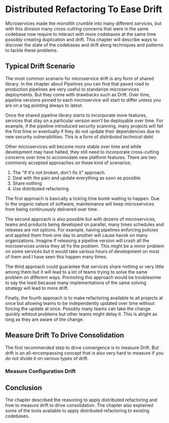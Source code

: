# Distributed Refactoring To Ease Drift

Microservices made the monolith crumble into many different services,
but with this division many cross-cutting concerns that were in the
same codebase now require to interact with more codebases at the same
time possibly creating duplication and drift. This chapter will
describe ways to discover the state of the codebases and drift along
techniques and patterns to tackle these problems.

## Typical Drift Scenario

The most common scenario for microservice drift is any form of shared
library. In the chapter about Pipelines you can find that paved road
to production pipelines are very useful to standarize microservices
deployments. But they come with drawbacks such as Drift. Over time,
pipeline versions pinned to each microservice will start to differ
unless you are on a tag pointing always to latest.

Once the shared pipeline library starts to incorporate more features,
services that stay on a particular version won't be deployable over
time. For example, if the pipeline introduced security scanning, many
projects will fail the first time or eventually if they do not update
their dependencies due to new security vulnerabilities. This is a
form of _distributed technical debt_.

Other microservices will become more stable over time and while
development may have halted, they still need to incorporate
cross-cutting concerns over time to accomodate new platform features.
There are two commonly accepted approaches on these kind of scenarios:

1. The "If it's not broken, don't fix it" approach.
1. Deal with the pain and update everything as soon as possible
1. Share nothing
1. Use distributed refactoring

The first approach is basically a ticking time bomb waiting to happen.
Due to the organic nature of software, mainteinance will keep
microservices from being continuously delivered over time.

The second approach is also possible but with dozens of microservices,
teams and products being developed on parallel, many times schedules
and releases are not options. For example, having pipelines enforcing
policies and applied them from one day to another will cause havok
on many organizations. Imagine if releasing a pipeline version will
crash all the microservices unless they all fix the problem. This
might be a minor problem on some services but it would take various
hours of development on most of them and I have seen this happen many
times.

The third approach could guarantee that services share nothing or very
little among them but it will lead to a lot of teams trying to solve
the same problem on different ways. Promoting this approach would be
troublesome to say the least because many implementations of the same
solving strategy will lead to more drift.

Finally, the fourth approach is to make refactoring available to all
projects at once but allowing teams to be independently updated over
time without forcing the update at once. Possibly many teams can take
the change quickly wihtout problems but other teams might delay it.
This is alright as long as they are aware of the change.




## Measure Drift To Drive Consolidation

The first recommended step to drive convergence is to measure Drift.
But drift is an all-encompassing concept that is also very hard to
measure if you do not divide it on various types of drift.

### Measure Configuration Drift


## Conclusion

The chapter described the reasoning to apply distributed refactoring
and how to measure drift to drive consolidation. The chapter also
explained some of the tools available to apply distributed refactoring
to existing codebases.

[1]: https://en.wikipedia.org/wiki/Single_responsibility_principle
